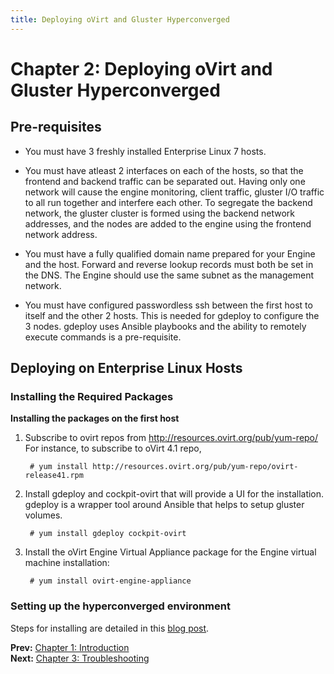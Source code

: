 ```yaml
---
title: Deploying oVirt and Gluster Hyperconverged
---
```


# Chapter 2: Deploying oVirt and Gluster Hyperconverged

## Pre-requisites

* You must have 3 freshly installed Enterprise Linux 7 hosts.

* You must have atleast 2 interfaces on each of the hosts, so that the frontend and backend traffic can be separated out. Having only one network will cause the engine monitoring, client traffic, gluster I/O traffic to all run together and interfere each other. To segregate the backend network, the gluster cluster is formed using the backend network addresses, and the nodes are added to the engine using the frontend network address.

* You must have a fully qualified domain name prepared for your Engine and the host. Forward and reverse lookup records must both be set in the DNS. The Engine should use the same subnet as the management network.

* You must have configured passwordless ssh between the first host to itself and the other 2 hosts. This is needed for gdeploy to configure the 3 nodes. gdeploy uses Ansible playbooks and the ability to remotely execute commands is a pre-requisite.

## Deploying on Enterprise Linux Hosts

### Installing the Required Packages

**Installing the packages on the first host**

1. Subscribe to ovirt repos from http://resources.ovirt.org/pub/yum-repo/
   For instance, to subscribe to oVirt 4.1 repo,

        # yum install http://resources.ovirt.org/pub/yum-repo/ovirt-release41.rpm

2. Install gdeploy and cockpit-ovirt that will provide a UI for the installation. gdeploy is a wrapper tool around Ansible that helps to setup gluster volumes.
      
        # yum install gdeploy cockpit-ovirt

3. Install the oVirt Engine Virtual Appliance package for the Engine virtual machine installation:

        # yum install ovirt-engine-appliance


### Setting up the hyperconverged environment

Steps for installing are detailed in this [blog post](/blog/2017/04/up-and-running-with-ovirt-4.1-and-gluster-storage/).

**Prev:** [Chapter 1: Introduction](../gluster-hyperconverged/chap-Introduction) <br>
**Next:** [Chapter 3: Troubleshooting](../gluster-hyperconverged/chap-Troubleshooting)


